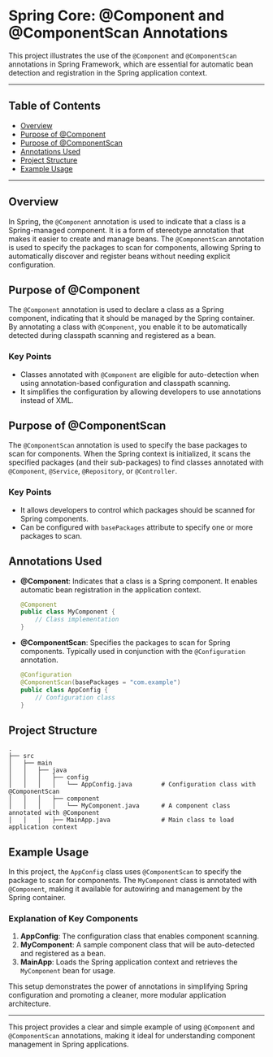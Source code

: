 
# Spring Core: @Component and @ComponentScan Annotations

This project illustrates the use of the `@Component` and `@ComponentScan` annotations in Spring Framework, which are essential for automatic bean detection and registration in the Spring application context.

---

## Table of Contents

- [Overview](#overview)
- [Purpose of @Component](#purpose-of-component)
- [Purpose of @ComponentScan](#purpose-of-componentscan)
- [Annotations Used](#annotations-used)
- [Project Structure](#project-structure)
- [Example Usage](#example-usage)

---

## Overview

In Spring, the `@Component` annotation is used to indicate that a class is a Spring-managed component. It is a form of stereotype annotation that makes it easier to create and manage beans. The `@ComponentScan` annotation is used to specify the packages to scan for components, allowing Spring to automatically discover and register beans without needing explicit configuration.

## Purpose of @Component

The `@Component` annotation is used to declare a class as a Spring component, indicating that it should be managed by the Spring container. By annotating a class with `@Component`, you enable it to be automatically detected during classpath scanning and registered as a bean.

### Key Points

- Classes annotated with `@Component` are eligible for auto-detection when using annotation-based configuration and classpath scanning.
- It simplifies the configuration by allowing developers to use annotations instead of XML.

## Purpose of @ComponentScan

The `@ComponentScan` annotation is used to specify the base packages to scan for components. When the Spring context is initialized, it scans the specified packages (and their sub-packages) to find classes annotated with `@Component`, `@Service`, `@Repository`, or `@Controller`.

### Key Points

- It allows developers to control which packages should be scanned for Spring components.
- Can be configured with `basePackages` attribute to specify one or more packages to scan.

## Annotations Used

- **@Component**: Indicates that a class is a Spring component. It enables automatic bean registration in the application context.

  ```java
  @Component
  public class MyComponent {
      // Class implementation
  }
  ```

- **@ComponentScan**: Specifies the packages to scan for Spring components. Typically used in conjunction with the `@Configuration` annotation.

  ```java
  @Configuration
  @ComponentScan(basePackages = "com.example")
  public class AppConfig {
      // Configuration class
  }
  ```

## Project Structure

```plaintext
.
├── src
│   ├── main
│   │   ├── java
│   │   │   ├── config
│   │   │   │   └── AppConfig.java        # Configuration class with @ComponentScan
│   │   │   ├── component
│   │   │   │   └── MyComponent.java      # A component class annotated with @Component
│   │   │   ├── MainApp.java              # Main class to load application context
```

## Example Usage

In this project, the `AppConfig` class uses `@ComponentScan` to specify the package to scan for components. The `MyComponent` class is annotated with `@Component`, making it available for autowiring and management by the Spring container.

### Explanation of Key Components

1. **AppConfig**: The configuration class that enables component scanning.
2. **MyComponent**: A sample component class that will be auto-detected and registered as a bean.
3. **MainApp**: Loads the Spring application context and retrieves the `MyComponent` bean for usage.

This setup demonstrates the power of annotations in simplifying Spring configuration and promoting a cleaner, more modular application architecture.

---

This project provides a clear and simple example of using `@Component` and `@ComponentScan` annotations, making it ideal for understanding component management in Spring applications.